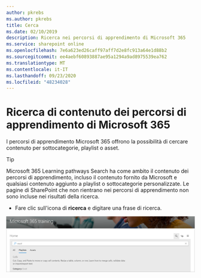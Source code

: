 ```yaml
---
author: pkrebs
ms.author: pkrebs
title: Cerca
ms.date: 02/10/2019
description: Ricerca nei percorsi di apprendimento di Microsoft 365
ms.service: sharepoint online
ms.openlocfilehash: 7e6a623ed26caff97aff7d2e8fc913a64e1d88b2
ms.sourcegitcommit: ee4aebf60893887ae95a1294a9ad8975539ea762
ms.translationtype: MT
ms.contentlocale: it-IT
ms.lasthandoff: 09/23/2020
ms.locfileid: "48234028"
---
```

# <a name="search-for-microsoft-365-learning-pathways-content"></a>Ricerca di contenuto dei percorsi di apprendimento di Microsoft 365

I percorsi di apprendimento Microsoft 365 offrono la possibilità di cercare contenuto per sottocategorie, playlist o asset. 

> [!TIP]
> Microsoft 365 Learning pathways Search ha come ambito il contenuto dei percorsi di apprendimento, incluso il contenuto fornito da Microsoft e qualsiasi contenuto aggiunto a playlist o sottocategorie personalizzate. Le pagine di SharePoint che non rientrano nei percorsi di apprendimento non sono incluse nei risultati della ricerca.     

- Fare clic sull'icona di **ricerca** e digitare una frase di ricerca. 

![cg-search.png](media/cg-search.png)

